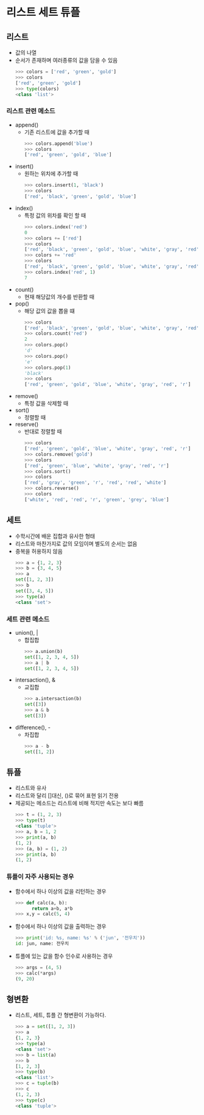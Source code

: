 # 리스트 세트 튜플

## 리스트
  - 값의 나열
  - 순서가 존재하며 여러종류의 값을 담을 수 있음
    ```python
    >>> colors = ['red', 'green', 'gold']
    >>> colors
    ['red', 'green', 'gold']
    >>> type(colors)
    <class 'list'>
    ```

### 리스트 관련 메소드
  - append()
    - 기존 리스트에 값을 추가할 때
      ```python
      >>> colors.append('blue')
      >>> colors
      ['red', 'green', 'gold', 'blue']
      ```
  - insert()
    - 원하는 위치에 추가할 때
      ```python
      >>> colors.insert(1, 'black')
      >>> colors
      ['red', 'black', 'green', 'gold', 'blue']
      ```
  - index()
    - 특정 값의 위차를 확인 할 때
      ```python
      >>> colors.index('red')
      0
      >>> colors += ['red']
      >>> colors
      ['red', 'black', 'green', 'gold', 'blue', 'white', 'gray', 'red']
      >>> colors += 'red'
      >>> colors
      ['red', 'black', 'green', 'gold', 'blue', 'white', 'gray', 'red', 'r', 'e', 'd']
      >>> colors.index('red', 1)
      7
      ```
  - count()
    - 현재 해당값의 개수를 반환할 때
  - pop()
    - 해당 값의 값을 뽑을 떄
      ```python
      >>> colors
      ['red', 'black', 'green', 'gold', 'blue', 'white', 'gray', 'red', 'r', 'e', 'd']
      >>> colors.count('red')
      2
      >>> colors.pop()
      'd'
      >>> colors.pop()
      'e'
      >>> colors.pop(1)
      'black'
      >>> colors
      ['red', 'green', 'gold', 'blue', 'white', 'gray', 'red', 'r']
      ```
  - remove()
    - 특정 값을 삭제할 때
  - sort()
    - 정렬할 때
  - reserve()
    - 반대로 정렬할 때
      ```python
      >>> colors
      ['red', 'green', 'gold', 'blue', 'white', 'gray', 'red', 'r']
      >>> colors.remove('gold')
      >>> colors
      ['red', 'green', 'blue', 'white', 'gray', 'red', 'r']
      >>> colors.sort()
      >>> colors
      ['red', 'gray', 'green', 'r', 'red', 'red', 'white']
      >>> colors.reverse()
      >>> colors
      ['white', 'red', 'red', 'r', 'green', 'grey', 'blue']
      ```

## 세트
  - 수학시간에 배운 집합과 유사한 형태
  - 리스트와 마찬가지로 값의 모임이며 별도의 순서는 없음
  - 중복을 허용하지 않음
    ```python
    >>> a = {1, 2, 3}
    >>> b = {3, 4, 5}
    >>> a
    set([1, 2, 3])
    >>> b
    set([3, 4, 5])
    >>> type(a)
    <class 'set'>
    ```
  
### 세트 관련 메소드
  - union(), |
    - 합집합
      ```python
      >>> a.union(b)
      set([1, 2, 3, 4, 5])
      >>> a | b
      set([1, 2, 3, 4, 5])
      ```
  - intersaction(), &
    - 교집합
      ```python
      >>> a.intersaction(b)
      set([3])
      >>> a & b
      set([3])
      ```
  - difference(), -
    - 차집합
      ```python
      >>> a - b
      set([1, 2])
      ```

## 튜플
  - 리스트와 유사
  - 리스트와 달리 []대신, ()로 묶어 표현 읽기 전용
  - 제공되는 메소드는 리스트에 비해 적지만 속도는 보다 빠름
    ```python
    >>> t = (1, 2, 3)
    >>> type(t)
    <class 'tuple'>
    >>> a, b = 1, 2
    >>> print(a, b)
    (1, 2)
    >>> (a, b) = (1, 2)
    >>> print(a, b)
    (1, 2)
    ```

### 튜플이 자주 사용되는 경우
  - 함수에서 하나 이상의 값을 리턴하는 경우
    ```python
    >>> def calc(a, b):
          return a+b, a*b
    >>> x,y = calc(5, 4)
    ```
  - 함수에서 하나 이상의 값을 출력하는 경우
    ```python
    >>> print('id: %s, name: %s' % ('jun', '전우치'))
    id: jun, name: 전우치
    ```
  - 튜플에 있는 값을 함수 인수로 사용하는 경우
    ```python
    >>> args = (4, 5)
    >>> calc(*args)
    (9, 20)
    ```

## 형변환
  - 리스트, 세트, 튜플 간 형변환이 가능하다.
    ```python
    >>> a = set([1, 2, 3])
    >>> a
    {1, 2, 3}
    >>> type(a)
    <class 'set'>
    >>> b = list(a)
    >>> b
    [1, 2, 3]
    >>> type(b)
    <class 'list'>
    >>> c = tuple(b)
    >>> c
    (1, 2, 3)
    >>> type(c)
    <class 'tuple'>
    ```